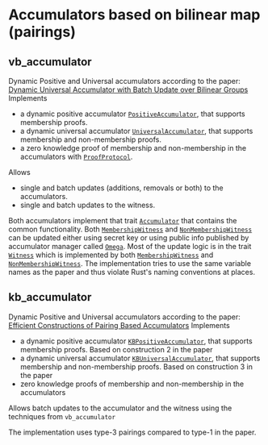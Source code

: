 <!-- cargo-rdme start -->

# Accumulators based on bilinear map (pairings)

## vb_accumulator
Dynamic Positive and Universal accumulators according to the paper: [Dynamic Universal Accumulator with Batch Update over Bilinear Groups](https://eprint.iacr.org/2020/777)
Implements
- a dynamic positive accumulator [`PositiveAccumulator`], that supports membership proofs.
- a dynamic universal accumulator [`UniversalAccumulator`], that supports membership and non-membership proofs.
- a zero knowledge proof of membership and non-membership in the accumulators with [`ProofProtocol`].

Allows
- single and batch updates (additions, removals or both) to the accumulators.
- single and batch updates to the witness.

Both accumulators implement that trait [`Accumulator`] that contains the common functionality.
Both [`MembershipWitness`] and [`NonMembershipWitness`] can be updated either using secret key or using public
info published by accumulator manager called [`Omega`].
Most of the update logic is in the trait [`Witness`] which is implemented by both [`MembershipWitness`]
and [`NonMembershipWitness`].
The implementation tries to use the same variable names as the paper and thus violate Rust's naming conventions at places.

## kb_accumulator
Dynamic Positive and Universal accumulators according to the paper: [Efficient Constructions of Pairing Based Accumulators](https://eprint.iacr.org/2021/638)
Implements
- a dynamic positive accumulator [`KBPositiveAccumulator`], that supports membership proofs. Based on construction 2 in the paper
- a dynamic universal accumulator [`KBUniversalAccumulator`], that supports membership and non-membership proofs. Based on construction 3 in the paper
- zero knowledge proofs of membership and non-membership in the accumulators

Allows batch updates to the accumulator and the witness using the techniques from `vb_accumulator`

The implementation uses type-3 pairings compared to type-1 in the paper.

[`Accumulator`]: https://docs.rs/vb_accumulator/latest/vb_accumulator/positive/trait.Accumulator.html
[`PositiveAccumulator`]: https://docs.rs/vb_accumulator/latest/vb_accumulator/positive/struct.PositiveAccumulator.html
[`UniversalAccumulator`]: https://docs.rs/vb_accumulator/latest/vb_accumulator/universal/struct.UniversalAccumulator.html
[`MembershipWitness`]: https://docs.rs/vb_accumulator/latest/vb_accumulator/witness/struct.MembershipWitness.html
[`NonMembershipWitness`]: https://docs.rs/vb_accumulator/latest/vb_accumulator/witness/struct.NonMembershipWitness.html
[`Witness`]: https://docs.rs/vb_accumulator/latest/vb_accumulator/witness/trait.Witness.html
[`Omega`]: https://docs.rs/vb_accumulator/latest/vb_accumulator/batch_utils/struct.Omega.html
[`ProofProtocol`]: https://docs.rs/vb_accumulator/latest/vb_accumulator/proofs/trait.ProofProtocol.html
[`KBPositiveAccumulator`]: https://docs.rs/vb_accumulator/latest/vb_accumulator/kb_positive_accumulator/adaptive_accumulator/struct.KBPositiveAccumulator.html
[`KBUniversalAccumulator`]: https://docs.rs/vb_accumulator/latest/vb_accumulator/kb_universal_accumulator/accumulator/struct.KBUniversalAccumulator.html

<!-- cargo-rdme end -->
